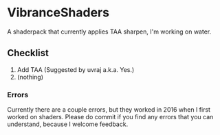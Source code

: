 # VibranceShaders
A shaderpack that currently applies TAA sharpen, I'm working on water.

## Checklist
 1. Add TAA (Suggested by uvraj a.k.a. Yes.)
 2. (nothing)

### Errors
Currently there are a couple errors, but they worked in 2016 when I first worked on shaders.
Please do commit if you find any errors that you can understand, because I welcome feedback.
 
